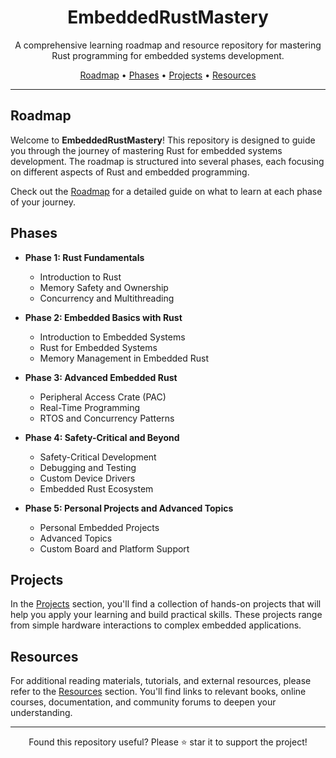<h1 align="center">EmbeddedRustMastery</h1>

<p align="center">
  A comprehensive learning roadmap and resource repository for mastering Rust programming for embedded systems development.
</p>

<p align="center">
  <a href="#roadmap">Roadmap</a> •
  <a href="#phases">Phases</a> •
  <a href="#projects">Projects</a> •
  <a href="#resources">Resources</a>
</p>

---

## Roadmap

Welcome to **EmbeddedRustMastery**! This repository is designed to guide you through the journey of mastering Rust for embedded systems development. The roadmap is structured into several phases, each focusing on different aspects of Rust and embedded programming.

Check out the [Roadmap](ROADMAP.md) for a detailed guide on what to learn at each phase of your journey.

## Phases

- **Phase 1: Rust Fundamentals**
  - Introduction to Rust
  - Memory Safety and Ownership
  - Concurrency and Multithreading

- **Phase 2: Embedded Basics with Rust**
  - Introduction to Embedded Systems
  - Rust for Embedded Systems
  - Memory Management in Embedded Rust

- **Phase 3: Advanced Embedded Rust**
  - Peripheral Access Crate (PAC)
  - Real-Time Programming
  - RTOS and Concurrency Patterns

- **Phase 4: Safety-Critical and Beyond**
  - Safety-Critical Development
  - Debugging and Testing
  - Custom Device Drivers
  - Embedded Rust Ecosystem

- **Phase 5: Personal Projects and Advanced Topics**
  - Personal Embedded Projects
  - Advanced Topics
  - Custom Board and Platform Support

## Projects

In the [Projects](PROJECTS.md) section, you'll find a collection of hands-on projects that will help you apply your learning and build practical skills. These projects range from simple hardware interactions to complex embedded applications.

## Resources

For additional reading materials, tutorials, and external resources, please refer to the [Resources](RESOURCES.md) section. You'll find links to relevant books, online courses, documentation, and community forums to deepen your understanding.

---

<p align="center">
  Found this repository useful? Please ⭐️ star it to support the project!
</p>
